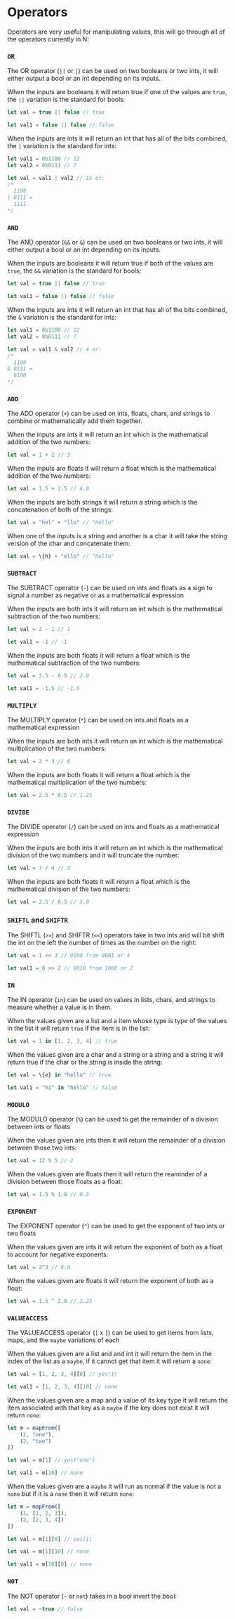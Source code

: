 # Operators

Operators are very useful for manipulating values, this will go through all of the operators currently in N:

### `OR`
The OR operator (`||` or `|`) can be used on two booleans or two ints, it will either output a bool or an int depending on its inputs.

When the inputs are booleans it will return true if one of the values are `true`, the `||` variation is the standard for bools:
```js
let val = true || false // true

let val1 = false || false // false
```

When the inputs are ints it will return an int that has all of the bits combined, the `|` variation is the standard for ints:
```js
let val1 = 0b1100 // 12
let val2 = 0b0111 // 7

let val = val1 | val2 // 15 or:
/*
  1100
| 0111 =
  1111
*/
```

### `AND`
The AND operator (`&&` or `&`) can be used on two booleans or two ints, it will either output a bool or an int depending on its inputs.

When the inputs are booleans it will return true if both of the values are `true`, the `&&` variation is the standard for bools:
```js
let val = true || false // true

let val1 = false || false // false
```

When the inputs are ints it will return an int that has all of the bits combined, the `&` variation is the standard for ints:
```js
let val1 = 0b1100 // 12
let val2 = 0b0111 // 7

let val = val1 & val2 // 4 or:
/*
  1100
& 0111 =
  0100
*/
```

### `ADD`
The ADD operator (`+`) can be used on ints, floats, chars, and strings to combine or mathematically add them together.

When the inputs are ints it will return an int which is the mathematical addition of the two numbers:
```js
let val = 1 + 2 // 3
```

When the inputs are floats it will return a float which is the mathematical addition of the two numbers: 
```js
let val = 1.5 + 2.5 // 4.0
```

When the inputs are both strings it will return a string which is the concatenation of both of the strings:
```js
let val = "hel" + "llo" // "hello"
```

When one of the inputs is a string and another is a char it will take the string version of the char and concatenate them:
```js
let val = \{h} + "ello" // "hello"
```

### `SUBTRACT`
The SUBTRACT operator (`-`) can be used on ints and floats as a sign to signal a number as negative or as a mathematical expression

When the inputs are both ints it will return an int which is the mathematical subtraction of the two numbers:
```js
let val = 2 - 1 // 1

let val1 = -1 // -1
```

When the inputs are both floats it will return a float which is the mathematical subtraction of the two numbers:
```js
let val = 2.5 - 0.5 // 2.0

let val1 = -1.5 // -1.5
```

### `MULTIPLY`
The MULTIPLY operator (`*`) can be used on ints and floats as a mathematical expression

When the inputs are both ints it will return an int which is the mathematical multiplication of the two numbers:
```js
let val = 2 * 3 // 6
```

When the inputs are both floats it will return a float which is the mathematical multiplication of the two numbers:
```js
let val = 2.5 * 0.5 // 1.25
```

### `DIVIDE`
The DIVIDE operator (`/`) can be used on ints and floats as a mathematical expression

When the inputs are both ints it will return an int which is the mathematical division of the two numbers and it will truncate the number:
```js
let val = 7 / 4 // 3
```

When the inputs are both floats it will return a float which is the mathematical division of the two numbers:
```js
let val = 2.5 / 0.5 // 5.0
```

### `SHIFTL` and `SHIFTR`
The SHIFTL (`>>`) and SHIFTR (`<<`) operators take in two ints and will bit shift the int on the left the number of times as the number on the right:
```js
let val = 1 << 3 // 0100 from 0001 or 4

let val1 = 8 >> 2 // 0010 from 1000 or 2
```

### `IN`
The IN operator (`in`) can be used on values in lists, chars, and strings to measure whether a value is in them.

When the values given are a list and a item whose type is type of the values in the list it will return `true` if the item is in the list:
```js
let val = 1 in [1, 2, 3, 4] // true
```

When the values given are a char and a string or a string and a string it will return true if the char or the string is inside the string:
```js
let val = \{e} in "hello" // true

let val1 = "hi" in "hello" // false
```

### `MODULO`
The MODULO operator (`%`) can be used to get the remainder of a division between ints or floats

When the values given are ints then it will return the remainder of a division between those two ints:
```js
let val = 12 % 5 // 2
```

When the values given are floats then it will return the reaminder of a division between those floats as a float:
```js
let val = 1.5 % 1.0 // 0.5
```

### `EXPONENT`
The EXPONENT operator (`^`) can be used to get the exponent of two ints or two floats

When the values given are ints it will return the exponent of both as a float to account for negative exponents:
```js
let val = 2^3 // 8.0
```

When the values given are floats it will return the exponent of both as a float:
```js
let val = 1.5 ^ 2.0 // 2.25
```

### `VALUEACCESS`
The VALUEACCESS operator (`[` x `]`) can be used to get items from lists, maps, and the `maybe` variations of each

When the values given are a list and and int it will return the item in the index of the list as a `maybe`, if it cannot get that item it will return a `none`:
```js
let val = [1, 2, 3, 4][0] // yes(1)

let val1 = [1, 2, 3, 4][10] // none
```

When the values given are a map and a value of its key type it will return the item associated with that key as a `maybe` if the key does not exist it will return `none`:
```js
let m = mapFrom([
	(1, "one"),
	(2, "two")
])

let val = m[1] // yes("one")

let val1 = m[10] // none
```

When the values given are a `maybe` it will run as normal if the value is not a `none` but if it is a `none` then it will return `none`:
```js
let m = mapFrom([
	(1, [1, 2, 3]),
	(2, [2, 3, 4])
])

let val = m[1][0] // yes(1)

let val = m[1][10] // none

let val1 = m[10][0] // none
```

### `NOT`
The NOT operator (`~` or `not`) takes in a bool invert the bool:
```js
let val = ~true // false
```
